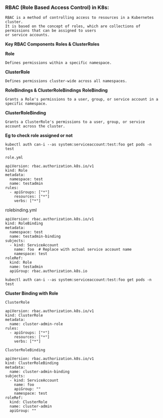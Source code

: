 ### RBAC (Role Based Access Control) in K8s:
```
RBAC is a method of controlling access to resources in a Kubernetes cluster.
It is based on the concept of roles, which are collections of permissions that can be assigned to users
or service accounts.
```

**Key RBAC Components**
**Roles & ClusterRoles**

**Role**
```
Defines permissions within a specific namespace.
```
**ClusterRole**
```
Defines permissions cluster-wide across all namespaces.
```

**RoleBindings & ClusterRoleBindings**
**RoleBinding** 
```
Grants a Role's permissions to a user, group, or service account in a specific namespace.
```
**ClusterRoleBinding**
```
Grants a ClusterRole's permissions to a user, group, or service account across the cluster.
```

**Eg to check role assigned  or not**
```
kubectl auth can-i --as system:serviceaccount:test:foo get pods -n test
```
```
role.yml
```
```
apiVersion: rbac.authorization.k8s.io/v1
kind: Role
metadata:
  namespace: test
  name: testadmin
rules:
  - apiGroups: ["*"]
    resources: ["*"]
    verbs: ["*"]
```
rolebinding.yml
```
apiVersion: rbac.authorization.k8s.io/v1
kind: RoleBinding
metadata:
  namespace: test
  name: testadmin-binding
subjects:
  - kind: ServiceAccount
    name: foo  # Replace with actual service account name
    namespace: test
roleRef:
  kind: Role
  name: testadmin
  apiGroup: rbac.authorization.k8s.io
```
```
kubectl auth can-i --as system:serviceaccount:test:foo get pods -n test
```


**Cluster Binding with Role**
```
ClusterRole
```
```
apiVersion: rbac.authorization.k8s.io/v1
kind: ClusterRole
metadata:
  name: cluster-admin-role
rules:
  - apiGroups: ["*"]
    resources: ["*"]
    verbs: ["*"]
```

```
ClusterRoleBinding
```
```
apiVersion: rbac.authorization.k8s.io/v1
kind: ClusterRoleBinding
metadata:
  name: cluster-admin-binding
subjects:
  - kind: ServiceAccount
    name: foo 
    apiGroup: ""
    namespace: test
roleRef:
  kind: ClusterRole
  name: cluster-admin
  apiGroup: ""
```
